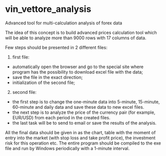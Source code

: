 # vin_vettore_analysis
Advanced tool for multi-calculation analysis of forex data


The idea of this concept is to build advanced prices calculation tool which will be able to analyze more than 9000 rows with 17 columns of data. 

Few steps should be presented in 2 different files:
1. first file:
  - automatically open the browser and go to the special site where program has the possibility to download excel file with the data;
  - save the file in the exact direction;
  - initialization of the second file;
2. second file:
  - the first step is to change the one-minute data into 5-minute, 15-minute, 60-minute and daily data and save these data to new excel files.
  - the next step is to analyze the price of the currency pair (for example, EUR/USD) from each period in the created files.
  - the last task will be to send to email or save the results of the analysis. 

All the final data should be given in as the chart, table with the moment of entry into the market (with stop loss and take profit price), the investment risk for this operation etc.
The entire program should be compiled to the exe file and run by Windows periodically with a 1-minute interval.
